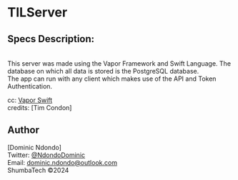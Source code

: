 # TILServer

## Specs Description:

<br>This server was made using the Vapor Framework and Swift Language. The database on which all data is stored is the  PostgreSQL database. <br> The app can run with any client which makes use of the API and Token Authentication.<br>

cc: [Vapor Swift](https://vapor.codes/) <br>
credits: [Tim Condon]

## Author 

[Dominic Ndondo]<br>
Twitter: [@NdondoDominic](https://twitter.com/NdondoDominic)<br>
Email: dominic.ndondo@outlook.com<br>
ShumbaTech ©2024 <br>
